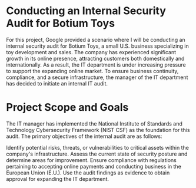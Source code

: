 # Conducting an Internal Security Audit for Botium Toys

For this project, Google provided a scenario where I will be conducting an internal security audit for Botium Toys, a small U.S. business specializing in toy development and sales. The company has experienced significant growth in its online presence, attracting customers both domestically and internationally. As a result, the IT department is under increasing pressure to support the expanding online market. To ensure business continuity, compliance, and a secure infrastructure, the manager of the IT department has decided to initiate an internal IT audit.

# Project Scope and Goals
The IT manager has implemented the National Institute of Standards and Technology Cybersecurity Framework (NIST CSF) as the foundation for this audit. The primary objectives of the internal audit are as follows:

Identify potential risks, threats, or vulnerabilities to critical assets within the company's infrastructure.
Assess the current state of security posture and determine areas for improvement.
Ensure compliance with regulations pertaining to accepting online payments and conducting business in the European Union (E.U.).
Use the audit findings as evidence to obtain approval for expanding the IT department.

